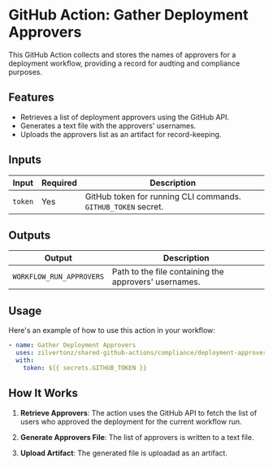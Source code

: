 # GitHub Action: Gather Deployment Approvers
This GitHub Action collects and stores the names of approvers for a deployment workflow, providing a record for audting and compliance purposes.

## Features

- Retrieves a list of deployment approvers using the GitHub API.
- Generates a text file with  the approvers' usernames.
- Uploads the approvers list as an artifact for record-keeping.

## Inputs
| Input     | Required | Description                                       |
|-----------|----------|---------------------------------------------------|
|`token`|   Yes     |    GitHub token for running CLI commands. `GITHUB_TOKEN` secret.|

## Outputs

| Output     | Description                                       |
|-----------|----------------------------------------------------|
|`WORKFLOW_RUN_APPROVERS`|   Path to the file containing the approvers' usernames.|

## Usage

Here's an example of how to use this action in your workflow:

```yaml
- name: Gather Deployment Approvers
  uses: zilvertonz/shared-github-actions/compliance/deployment-approvers@v1
  with:
    token: ${{ secrets.GITHUB_TOKEN }}
```

## How It Works

1. **Retrieve Approvers**:
    The action uses the GitHub API to fetch the list of users who approved the deployment for the current workflow run.

2. **Generate Approvers File**:
    The list of approvers is written to a text file.

3. **Upload Artifact**:
    The generated file is uploadad as an artifact.